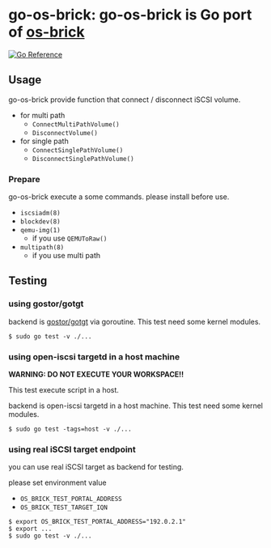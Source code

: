 # go-os-brick: go-os-brick is Go port of [os-brick](https://github.com/openstack/os-brick)

[![Go Reference](https://pkg.go.dev/badge/github.com/lovi-cloud/go-os-brick.svg)](https://pkg.go.dev/github.com/lovi-cloud/go-os-brick)

## Usage

go-os-brick provide function that connect / disconnect iSCSI volume.

- for multi path
    - `ConnectMultiPathVolume()`
    - `DisconnectVolume()`
- for single path
    - `ConnectSinglePathVolume()`
    - `DisconnectSinglePathVolume()`

### Prepare

go-os-brick execute a some commands. please install before use.

- `iscsiadm(8)`
- `blockdev(8)`
- `qemu-img(1)`
    - if you use `QEMUToRaw()`
- `multipath(8)`
    - if you use multi path

## Testing

### using gostor/gotgt

backend is [gostor/gotgt](https://github.com/gostor/gotgt) via goroutine.
This test need some kernel modules.

```
$ sudo go test -v ./...
```

### using open-iscsi targetd in a host machine

**WARNING: DO NOT EXECUTE YOUR WORKSPACE!!**

This test execute script in a host.

backend is open-iscsi targetd in a host machine.
This test need some kernel modules.

```
$ sudo go test -tags=host -v ./...
```

### using real iSCSI target endpoint

you can use real iSCSI target as backend for testing.

please set environment value

- `OS_BRICK_TEST_PORTAL_ADDRESS`
- `OS_BRICK_TEST_TARGET_IQN`

```
$ export OS_BRICK_TEST_PORTAL_ADDRESS="192.0.2.1"
$ export ...
$ sudo go test -v ./...
```